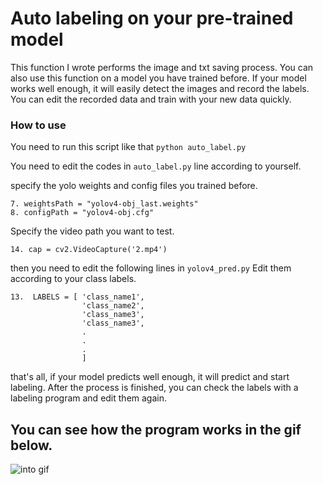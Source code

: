 # Auto labeling on your pre-trained model
This function I wrote performs the image and txt saving process. You can also use this function on a model you have trained before. If your model works well enough, it will easily detect the images and record the labels. You can edit the recorded data and train with your new data quickly.

### How to use 

You need to run this script like that `python auto_label.py`

You need to edit the codes in `auto_label.py` line according to yourself.

specify the yolo weights and config files you trained before.
~~~~~~~~~~~~
7. weightsPath = "yolov4-obj_last.weights"
8. configPath = "yolov4-obj.cfg"
~~~~~~~~~~~~~~~~~~~~~~~~~~~~

Specify the video path you want to test.

~~~~~~~~~~
14. cap = cv2.VideoCapture('2.mp4')
~~~~~~~~~~~~~~~~~~~~~~~~~~~~~~

then you need to edit the following lines in `yolov4_pred.py` 
Edit them according to your class labels.

~~~~~~~~~~~~
13.  LABELS = [ 'class_name1',
                'class_name2',
                'class_name3',
                'class_name3',
                .
                .
                .
                ]
~~~~~~~~~~~~~~~~~~~~~~~~~~~~~~     
that's all, if your model predicts well enough, it will predict and start labeling.
After the process is finished, you can check the labels with a labeling program and edit them again.
## You can see how the program works in the gif below.

![into gif](https://github.com/MehmetOKUYAR/auto-labeling-on-the-previously-trained-model/blob/main/images%20and%20txt/intro.gif)
